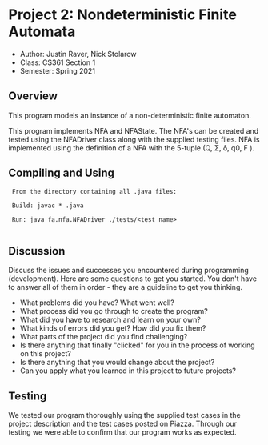 # Project 2: Nondeterministic Finite Automata

* Author: Justin Raver, Nick Stolarow
* Class: CS361 Section 1
* Semester: Spring 2021

## Overview

This program models an instance of a non-deterministic finite automaton.

This program implements NFA and NFAState. The NFA's can be created and
tested using the NFADriver class along with the supplied testing files.
NFA is implemented using the definition of a NFA with the 5-tuple
(Q, Σ, δ, q0, F ).

## Compiling and Using

```
 From the directory containing all .java files:
 
 Build: javac * .java
 
 Run: java fa.nfa.NFADriver ./tests/<test name>
 
```

## Discussion

Discuss the issues and successes you encountered during programming
(development). Here are some questions to get you started. You don't have to answer all of them in order - they are a
guideline to get you thinking.

* What problems did you have? What went well?
* What process did you go through to create the program?
* What did you have to research and learn on your own?
* What kinds of errors did you get? How did you fix them?
* What parts of the project did you find challenging?
* Is there anything that finally "clicked" for you in the process of working on this project?
* Is there anything that you would change about the project?
* Can you apply what you learned in this project to future projects?

## Testing

We tested our program thoroughly using the supplied test cases in the project description and the test cases 
posted on Piazza.
Through our testing we were able to confirm that our program works as expected.

